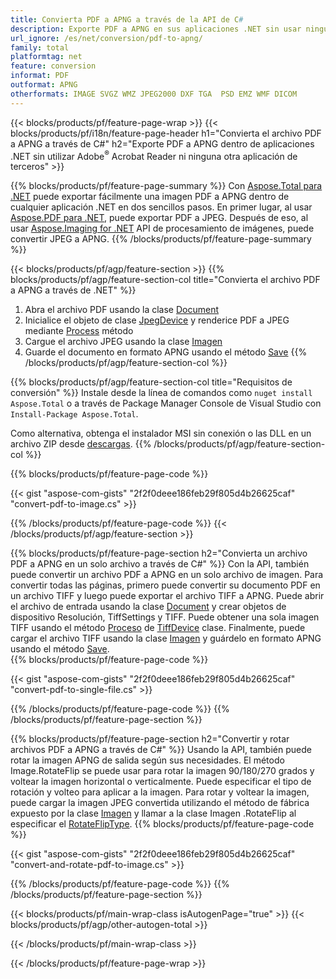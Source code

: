 ```yaml
---
title: Convierta PDF a APNG a través de la API de C#
description: Exporte PDF a APNG en sus aplicaciones .NET sin usar ninguna aplicación de terceros
url_ignore: /es/net/conversion/pdf-to-apng/
family: total
platformtag: net
feature: conversion
informat: PDF
outformat: APNG
otherformats: IMAGE SVGZ WMZ JPEG2000 DXF TGA  PSD EMZ WMF DICOM
---
```

{{< blocks/products/pf/feature-page-wrap >}}
{{< blocks/products/pf/i18n/feature-page-header h1="Convierta el archivo PDF a APNG a través de C#" h2="Exporte PDF a APNG dentro de aplicaciones .NET sin utilizar Adobe<sup>&reg;</sup> Acrobat Reader ni ninguna otra aplicación de terceros" >}}

{{% blocks/products/pf/feature-page-summary %}}
Con [Aspose.Total para .NET](https://products.aspose.com/total/net/) puede exportar fácilmente una imagen PDF a APNG dentro de cualquier aplicación .NET en dos sencillos pasos. En primer lugar, al usar [Aspose.PDF para .NET](https://products.aspose.com/pdf/net/), puede exportar PDF a JPEG. Después de eso, al usar [Aspose.Imaging for .NET](https://products.aspose.com/imaging/net/) API de procesamiento de imágenes, puede convertir JPEG a APNG.
{{% /blocks/products/pf/feature-page-summary  %}}

{{< blocks/products/pf/agp/feature-section >}}
{{% blocks/products/pf/agp/feature-section-col title="Convierta el archivo PDF a APNG a través de .NET" %}}
1. Abra el archivo PDF usando la clase [Document](https://reference.aspose.com/pdf/net/aspose.pdf/document)
2. Inicialice el objeto de clase [JpegDevice](https://reference.aspose.com/pdf/net/aspose.pdf.devices/jpegdevice) y renderice PDF a JPEG mediante [Process](https://reference.aspose.com/pdf/net/aspose.pdf.devices.pagedevice/process/methods/1) método
3. Cargue el archivo JPEG usando la clase [Imagen](https://reference.aspose.com/imaging/net/aspose.imaging/image)
4. Guarde el documento en formato APNG usando el método [Save](https://reference.aspose.com/imaging/net/aspose.imaging.image/save/methods/4)
{{% /blocks/products/pf/agp/feature-section-col %}}

{{% blocks/products/pf/agp/feature-section-col title="Requisitos de conversión" %}}
Instale desde la línea de comandos como ```nuget install Aspose.Total``` o a través de Package Manager Console de Visual Studio con ```Install-Package Aspose.Total```.

Como alternativa, obtenga el instalador MSI sin conexión o las DLL en un archivo ZIP desde [descargas](https://releases.aspose.com/total/net).
{{% /blocks/products/pf/agp/feature-section-col %}}

{{% blocks/products/pf/feature-page-code %}}

{{< gist "aspose-com-gists" "2f2f0deee186feb29f805d4b26625caf" "convert-pdf-to-image.cs" >}}


{{% /blocks/products/pf/feature-page-code %}}
{{< /blocks/products/pf/agp/feature-section >}}

{{% blocks/products/pf/feature-page-section  h2="Convierta un archivo PDF a APNG en un solo archivo a través de C#" %}}
Con la API, también puede convertir un archivo PDF a APNG en un solo archivo de imagen. Para convertir todas las páginas, primero puede convertir su documento PDF en un archivo TIFF y luego puede exportar el archivo TIFF a APNG. Puede abrir el archivo de entrada usando la clase [Document](https://reference.aspose.com/pdf/net/aspose.pdf/document) y crear objetos de dispositivo Resolución, TiffSettings y TIFF. Puede obtener una sola imagen TIFF usando el método [Proceso](https://reference.aspose.com/pdf/net/aspose.pdf.devices.documentdevice/process/methods/3) de [TiffDevice](https://reference.aspose.com/pdf/net/aspose.pdf.devices/tiffdevice) clase. Finalmente, puede cargar el archivo TIFF usando la clase [Imagen](https://reference.aspose.com/imaging/net/aspose.imaging/image)
y guárdelo en formato APNG usando el método [Save](https://reference.aspose.com/imaging/net/aspose.imaging.image/save/methods/4).  
{{% blocks/products/pf/feature-page-code %}}

{{< gist "aspose-com-gists" "2f2f0deee186feb29f805d4b26625caf" "convert-pdf-to-single-file.cs" >}}

{{% /blocks/products/pf/feature-page-code  %}}
{{% /blocks/products/pf/feature-page-section %}}

{{% blocks/products/pf/feature-page-section  h2="Convertir y rotar archivos PDF a APNG a través de C#" %}}
Usando la API, también puede rotar la imagen APNG de salida según sus necesidades. El método Image.RotateFlip se puede usar para rotar la imagen 90/180/270 grados y voltear la imagen horizontal o verticalmente. Puede especificar el tipo de rotación y volteo para aplicar a la imagen. Para rotar y voltear la imagen, puede cargar la imagen JPEG convertida utilizando el método de fábrica expuesto por la clase [Imagen](https://reference.aspose.com/imaging/net/aspose.imaging/image) y llamar a la clase Imagen .RotateFlip al especificar el [RotateFlipType](https://reference.aspose.com/imaging/net/aspose.imaging/rotatefliptype). 
{{% blocks/products/pf/feature-page-code %}}

{{< gist "aspose-com-gists" "2f2f0deee186feb29f805d4b26625caf" "convert-and-rotate-pdf-to-image.cs" >}}

{{% /blocks/products/pf/feature-page-code  %}}
{{% /blocks/products/pf/feature-page-section %}}

{{< blocks/products/pf/main-wrap-class isAutogenPage="true" >}}
{{< blocks/products/pf/agp/other-autogen-total >}}


{{< /blocks/products/pf/main-wrap-class >}}

{{< /blocks/products/pf/feature-page-wrap >}}